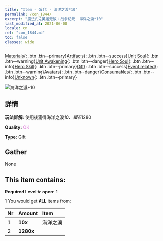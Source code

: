 ```yaml
---
title: "Item - Gift - 海洋之淚*10"
permalink: /con_1844/
excerpt: "魔法门之英雄无敌：战争纪元  海洋之淚*10"
last_modified_at: 2021-06-08
locale: cn
ref: "con_1844.md"
toc: false
classes: wide
---
```

 [Materials](/ItemsCN/){: .btn .btn--primary}[Artifacts](/ItemsCN/Artifacts/){: .btn .btn--success}[Unit Soul](/ItemsCN/UnitSoul/){: .btn .btn--warning}[Unit Awakening](/ItemsCN/UnitAwakening/){: .btn .btn--danger}[Hero Soul](/ItemsCN/HeroSoul/){: .btn .btn--info}[Hero Skill](/ItemsCN/HeroSkill/){: .btn .btn--primary}[Gift](/ItemsCN/Gift/){: .btn .btn--success}[Event related](/ItemsCN/Events/){: .btn .btn--warning}[Avatars](/ItemsCN/Avatars/){: .btn .btn--danger}[Consumables](/ItemsCN/Consumables/){: .btn .btn--info}[Unknown](/ItemsCN/Unknown/){: .btn .btn--primary}

 ![海洋之淚*10](/images/t/i_907466.png)

## 詳情
 **玩法詳解:** 使用後獲得海洋之淚*10、鑽石*1280

 **Quality:** <span style="color: #DA70D6">OK</span>

 **Type:** Gift

## Gather

  None

## This item contains:

 **Required Level to open:** 1

 1 You would get **ALL** items  from:

  | Nr | Amount |     Item    |
  |:---|:-------|:------------|
  | 1 |  **10x** | [海洋之淚](/cn/Items/con_955/) |  | 
  | 2 |  **1280x** | <i class="fas fa-gem"/> |  | 
